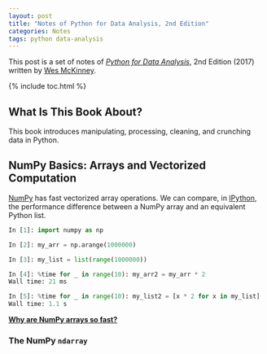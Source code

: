 ```yaml
---
layout: post
title: "Notes of Python for Data Analysis, 2nd Edition"
categories: Notes
tags: python data-analysis
---
```


This post is a set of notes of [*Python for Data Analysis*](http://wesmckinney.com/pages/book.html), 2nd Edition (2017) written by [Wes McKinney](http://wesmckinney.com/).

{% include toc.html %}

## What Is This Book About?

This book introduces manipulating, processing, cleaning, and crunching data in Python.

## NumPy Basics: Arrays and Vectorized Computation

[NumPy](http://www.numpy.org/) has fast vectorized array operations. We can compare, in [IPython](https://ipython.org/), the performance difference between a NumPy array and an equivalent Python list.

```python
In [1]: import numpy as np

In [2]: my_arr = np.arange(1000000)

In [3]: my_list = list(range(1000000))

In [4]: %time for _ in range(10): my_arr2 = my_arr * 2
Wall time: 21 ms

In [5]: %time for _ in range(10): my_list2 = [x * 2 for x in my_list]
Wall time: 1.1 s
```

[**Why are NumPy arrays so fast?**](https://stackoverflow.com/questions/8385602/why-are-numpy-arrays-so-fast)

### The NumPy `ndarray`
